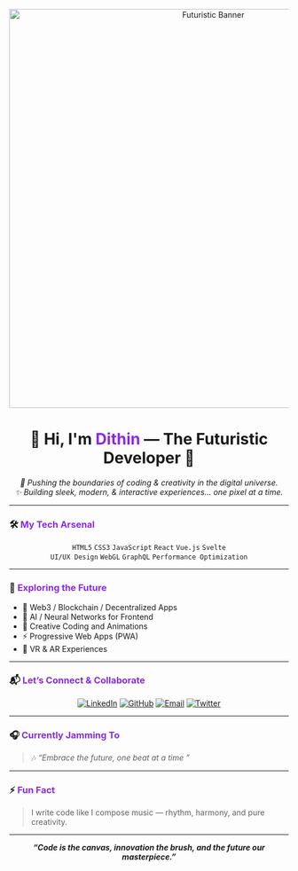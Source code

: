 <p align="center">
  <img src="https://raw.githubusercontent.com/USERNAME/USERNAME/main/banner.gif" alt="Futuristic Banner" width="720" />
</p>

<h1 align="center">👾 Hi, I'm <span style="color:#8a2be2;">Dithin</span> — The Futuristic Developer 👾</h1>

<p align="center">
  <em>🚀 Pushing the boundaries of coding & creativity in the digital universe.<br>
  ✨ Building sleek, modern, & interactive experiences... one pixel at a time.</em>
</p>

---

### 🛠️ <span style="color:#8a2be2;">My Tech Arsenal</span>

<p align="center">
  <code>HTML5</code> <code>CSS3</code> <code>JavaScript</code> <code>React</code> <code>Vue.js</code> <code>Svelte</code> <br>
  <code>UI/UX Design</code> <code>WebGL</code> <code>GraphQL</code> <code>Performance Optimization</code>  
</p>

---

### 🌌 <span style="color:#8a2be2;">Exploring the Future</span>

- 🚀 Web3 / Blockchain / Decentralized Apps  
- 🤖 AI / Neural Networks for Frontend  
- 🎨 Creative Coding and Animations  
- ⚡ Progressive Web Apps (PWA)  
- 👾 VR & AR Experiences  

---

### 📬 <span style="color:#8a2be2;">Let’s Connect & Collaborate</span>

<p align="center">
  <a href="https://linkedin.com/in/johndoe" target="_blank"><img alt="LinkedIn" src="https://img.shields.io/badge/LinkedIn-0077B5?style=for-the-badge&logo=linkedin&logoColor=white"/></a>
  <a href="https://github.com/johndoe" target="_blank"><img alt="GitHub" src="https://img.shields.io/badge/GitHub-181717?style=for-the-badge&logo=github&logoColor=white"/></a>
  <a href="mailto:john.doe@email.com"><img alt="Email" src="https://img.shields.io/badge/Email-D14836?style=for-the-badge&logo=gmail&logoColor=white"/></a>
  <a href="https://twitter.com/john_doe" target="_blank"><img alt="Twitter" src="https://img.shields.io/badge/Twitter-1DA1F2?style=for-the-badge&logo=twitter&logoColor=white"/></a>
</p>

---

### 🎧 <span style="color:#8a2be2;">Currently Jamming To</span>

> 🎶 *“Embrace the future, one beat at a time ”*  

---

### ⚡ <span style="color:#8a2be2;">Fun Fact</span>

> I write code like I compose music — rhythm, harmony, and pure creativity.  

---

<p align="center">  
  <em><strong>“Code is the canvas, innovation the brush, and the future our masterpiece.”</strong></em>  
</p>
